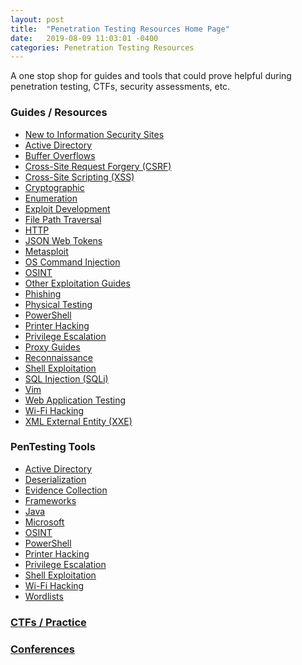 ```yaml
---
layout: post
title:  "Penetration Testing Resources Home Page"
date:   2019-08-09 11:03:01 -0400
categories: Penetration Testing Resources
---
```

A one stop shop for guides and tools that could prove helpful during penetration testing, CTFs, security assessments, etc.

### Guides / Resources
* [New to Information Security Sites](https://github.com/TheGetch/Penetration-Testing-Resources/wiki/New-to-Information-Security-Sites)
* [Active Directory](https://github.com/TheGetch/Penetration-Testing-Resources/wiki/Active-Directory)
* [Buffer Overflows](https://github.com/TheGetch/Penetration-Testing-Resources/wiki/Buffer-Overflows)
* [Cross-Site Request Forgery (CSRF)](https://github.com/TheGetch/Penetration-Testing-Resources/wiki/Cross-Site-Request-Forgery-(CSRF))
* [Cross-Site Scripting (XSS)](https://github.com/TheGetch/Penetration-Testing-Resources/wiki/Cross-Site-Scripting-(XSS))
* [Cryptographic](https://github.com/TheGetch/Penetration-Testing-Resources/wiki/Cryptographic)
* [Enumeration](https://github.com/TheGetch/Penetration-Testing-Resources/wiki/Enumeration)
* [Exploit Development](https://github.com/TheGetch/Penetration-Testing-Resources/wiki/Exploit-Development)
* [File Path Traversal](https://github.com/TheGetch/Penetration-Testing-Resources/wiki/File-Path-Traversal)
* [HTTP](https://github.com/TheGetch/Penetration-Testing-Resources/wiki/HTTP)
* [JSON Web Tokens](https://github.com/TheGetch/Penetration-Testing-Resources/wiki/JSON-Web-Tokens)
* [Metasploit](https://github.com/TheGetch/Penetration-Testing-Resources/wiki/Metasploit)
* [OS Command Injection](https://github.com/TheGetch/Penetration-Testing-Resources/wiki/OS-Command-Injection)
* [OSINT](https://github.com/TheGetch/Penetration-Testing-Resources/wiki/OSINT)
* [Other Exploitation Guides](https://github.com/TheGetch/Penetration-Testing-Resources/wiki/Other-Exploitation-Guides)
* [Phishing](https://github.com/TheGetch/Penetration-Testing-Resources/wiki/Phishing)
* [Physical Testing](https://github.com/TheGetch/Penetration-Testing-Resources/wiki/Physical-Testing)
* [PowerShell](https://github.com/TheGetch/Penetration-Testing-Resources/wiki/PowerShell)
* [Printer Hacking](https://github.com/TheGetch/Penetration-Testing-Resources/wiki/Printer-Hacking)
* [Privilege Escalation](https://github.com/TheGetch/Penetration-Testing-Resources/wiki/Privilege-Escalation)
* [Proxy Guides](https://github.com/TheGetch/Penetration-Testing-Resources/wiki/Proxy-Guides)
* [Reconnaissance](https://github.com/TheGetch/Penetration-Testing-Resources/wiki/Reconnaissance)
* [Shell Exploitation](https://github.com/TheGetch/Penetration-Testing-Resources/wiki/Shell-Exploitation)
* [SQL Injection (SQLi)](https://github.com/TheGetch/Penetration-Testing-Resources/wiki/SQL-Injection-(SQLi))
* [Vim](https://github.com/TheGetch/Penetration-Testing-Resources/wiki/Vim)
* [Web Application Testing](https://github.com/TheGetch/Penetration-Testing-Resources/wiki/Web-Application-Testing)
* [Wi-Fi Hacking](https://github.com/TheGetch/Penetration-Testing-Resources/wiki/Wi-Fi-Hacking)
* [XML External Entity (XXE)](https://github.com/TheGetch/Penetration-Testing-Resources/wiki/XML-External-Entity-(XXE))

### PenTesting Tools
* [Active Directory](https://github.com/TheGetch/Penetration-Testing-Resources/wiki/Active-Directory---Tools)
* [Deserialization](https://github.com/TheGetch/Penetration-Testing-Resources/wiki/Deserialization---Tools)
* [Evidence Collection](https://github.com/TheGetch/Penetration-Testing-Resources/wiki/Evidence-Collection---Tools)
* [Frameworks](https://github.com/TheGetch/Penetration-Testing-Resources/wiki/Frameworks---Tools)
* [Java](https://github.com/TheGetch/Penetration-Testing-Resources/wiki/Java---Tools)
* [Microsoft](https://github.com/TheGetch/Penetration-Testing-Resources/wiki/Microsoft---Tools)
* [OSINT](https://github.com/TheGetch/Penetration-Testing-Resources/wiki/OSINT---Tools)
* [PowerShell](https://github.com/TheGetch/Penetration-Testing-Resources/wiki/PowerShell---Tools)
* [Printer Hacking](https://github.com/TheGetch/Penetration-Testing-Resources/wiki/Printer-Hacking---Tools)
* [Privilege Escalation](https://github.com/TheGetch/Penetration-Testing-Resources/wiki/Privilege-Escalation---Tools)
* [Shell Exploitation](https://github.com/TheGetch/Penetration-Testing-Resources/wiki/Shell-Exploitation---Tools)
* [Wi-Fi Hacking](https://github.com/TheGetch/Penetration-Testing-Resources/wiki/Wi-Fi-Hacking---Tools)
* [Wordlists](https://github.com/TheGetch/Penetration-Testing-Resources/wiki/Wordlists)

### [CTFs / Practice](https://github.com/TheGetch/Penetration-Testing-Resources/wiki/CTFs---Practice)

### [Conferences](https://github.com/TheGetch/Penetration-Testing-Resources/wiki/Conferences)